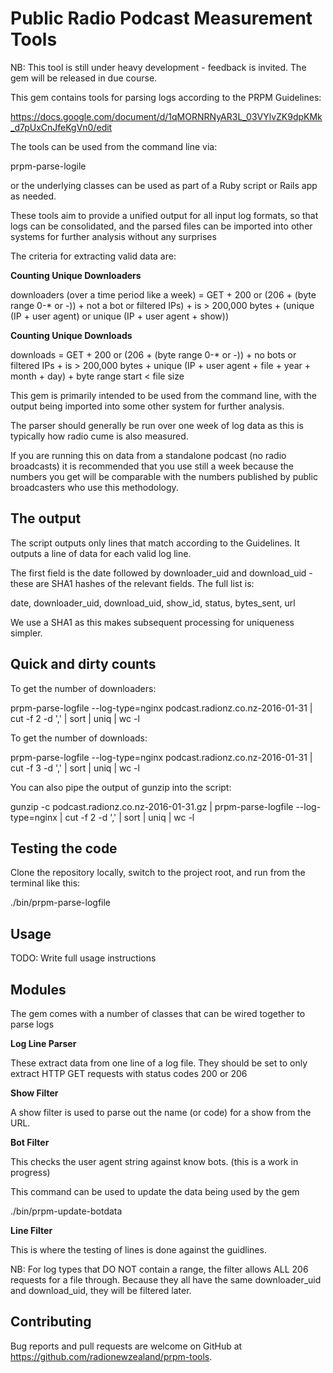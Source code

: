 # Public Radio Podcast Measurement Tools

NB: This tool is still under heavy development - feedback is invited. The gem will be released in due course.

This gem contains tools for parsing logs according to the PRPM Guidelines:

https://docs.google.com/document/d/1qMORNRNyAR3L_03VYlvZK9dpKMk_d7pUxCnJfeKgVn0/edit

The tools can be used from the command line via:

prpm-parse-logile

or the underlying classes can be used as part of a Ruby script or Rails app as needed.

These tools aim to provide a unified output for all input log formats, so that logs can be consolidated, and the parsed files can be imported into other systems for further analysis without any surprises

The criteria for extracting valid data are:

**Counting Unique Downloaders**

downloaders (over a time period like a week) =
  GET +
  200 or (206 + (byte range 0-* or -)) +
  not a bot or filtered IPs) +
  is > 200,000 bytes +
  (unique (IP + user agent) or unique (IP + user agent + show))


**Counting Unique Downloads**

downloads =
  GET +
  200 or (206 + (byte range 0-* or -)) +
  no bots or filtered IPs +
  is > 200,000 bytes +
  unique (IP + user agent + file + year + month + day) +
  byte range start < file size


This gem is primarily intended to be used from the command line, with the output being imported into some other system for further analysis.

The parser should generally be run over one week of log data as this is typically how radio cume is also measured.

If you are running this on data from a standalone podcast (no radio broadcasts) it is recommended that you use still a week because
the numbers you get will be comparable with the numbers published by public broadcasters who use this methodology.

## The output

The script outputs only lines that match according to the Guidelines. It outputs a line of data for each valid log line.

The first field is the date followed by downloader_uid and download_uid - these are SHA1 hashes of the relevant fields. The full list is:

date, downloader_uid, download_uid, show_id, status, bytes_sent, url

We use a SHA1 as this makes subsequent processing for uniqueness simpler.

## Quick and dirty counts

To get the number of downloaders:

prpm-parse-logfile --log-type=nginx podcast.radionz.co.nz-2016-01-31 | cut -f 2 -d ',' | sort | uniq | wc -l

To get the number of downloads:

prpm-parse-logfile --log-type=nginx podcast.radionz.co.nz-2016-01-31 | cut -f 3 -d ',' | sort | uniq | wc -l

You can also pipe the output of gunzip into the script:

gunzip -c podcast.radionz.co.nz-2016-01-31.gz | prpm-parse-logfile --log-type=nginx | cut -f 2 -d ',' | sort | uniq | wc -l


## Testing the code

Clone the repository locally, switch to the project root, and run from the terminal like this:

./bin/prpm-parse-logfile  

## Usage

TODO: Write full usage instructions

## Modules

The gem comes with a number of classes that can be wired together to parse logs

**Log Line Parser**

These extract data from one line of a log file. They should be set to only extract HTTP GET requests with status codes 200 or 206

**Show Filter**

A show filter is used to parse out the name (or code) for a show from the URL.

**Bot Filter**

This checks the user agent string against know bots.
(this is a work in progress)

This command can be used to update the data being used by the gem

./bin/prpm-update-botdata  

**Line Filter**

This is where the testing of lines is done against the guidlines.

NB: For log types that DO NOT contain a range, the filter allows ALL 206 requests for a file through.
Because they all have the same downloader_uid and download_uid, they will be filtered later.

## Contributing

Bug reports and pull requests are welcome on GitHub at https://github.com/radionewzealand/prpm-tools.
